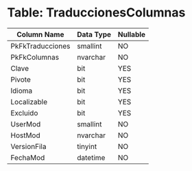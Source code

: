# Table: TraduccionesColumnas

| Column Name | Data Type | Nullable |
|-------------|-----------|----------|
| PkFkTraducciones | smallint | NO |
| PkFkColumnas | nvarchar | NO |
| Clave | bit | YES |
| Pivote | bit | YES |
| Idioma | bit | YES |
| Localizable | bit | YES |
| Excluido | bit | YES |
| UserMod | smallint | NO |
| HostMod | nvarchar | NO |
| VersionFila | tinyint | NO |
| FechaMod | datetime | NO |
